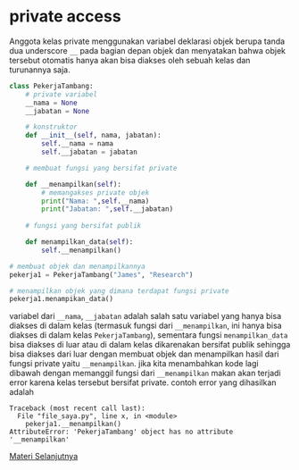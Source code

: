 # private access

Anggota kelas private menggunakan variabel deklarasi objek berupa tanda dua underscore ``__`` pada bagian depan objek dan menyatakan bahwa objek tersebut otomatis hanya akan bisa diakses oleh sebuah kelas dan turunannya saja.

```python
class PekerjaTambang:
    # private variabel
    __nama = None
    __jabatan = None

    # konstruktor
    def __init__(self, nama, jabatan):
        self.__nama = nama
        self.__jabatan = jabatan

    # membuat fungsi yang bersifat private

    def __menampilkan(self):
        # memangakses private objek
        print("Nama: ",self.__nama)
        print("Jabatan: ",self.__jabatan)
    
    # fungsi yang bersifat publik

    def menampilkan_data(self):
        self.__menampilkan()

# membuat objek dan menampilkannya
pekerja1 = PekerjaTambang("James", "Research")

# menampilkan objek yang dimana terdapat fungsi private
pekerja1.menampikan_data()
```

variabel dari ``__nama``, ``__jabatan`` adalah salah satu variabel yang hanya bisa diakses di dalam kelas (termasuk fungsi dari ``__menampilkan``, ini hanya bisa diakses di dalam kelas ``PekerjaTambang``), sementara fungsi ``menampilkan_data`` bisa diakses di luar atau di dalam kelas dikarenakan bersifat publik sehingga bisa diakses dari luar dengan membuat objek dan menampilkan hasil dari fungsi private yaitu ``__menampilkan``. jika kita menambahkan kode lagi dibawah dengan memanggil fungsi dari ``__menampilkan`` makan akan terjadi error karena kelas tersebut bersifat private. contoh error yang dihasilkan adalah
```
Traceback (most recent call last):
  File "file_saya.py", line x, in <module>
    pekerja1.__menampilkan()
AttributeError: 'PekerjaTambang' object has no attribute '__menampilkan'
```

[Materi Selanjutnya](../03_protected)